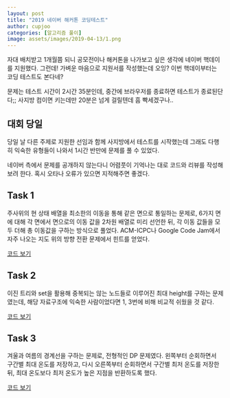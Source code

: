 ```yaml
---
layout: post
title: "2019 네이버 해커톤 코딩테스트"
author: cupjoo
categories: [알고리즘 풀이]
image: assets/images/2019-04-13/1.png
---
```


자대 배치받고 1개월쯤 되니 공모전이나 해커톤을 나가보고 싶은 생각에 네이버 핵데이를 지원했다. 그런데! 가벼운 마음으로 지원서를 작성했는데 오잉? 이번 핵데이부터는 코딩 테스트도 본다네?

문제는 테스트 시간이 2시간 35분인데, 중간에 브라우저를 종료하면 테스트가 종료된단다;; 사지방 컴이면 키는데만 20분은 넘게 걸릴텐데 흠 빡세겠구나..

## 대회 당일

당일 날 다른 주제로 지원한 선임과 함께 사지방에서 테스트를 시작했는데 그래도 다행히 익숙한 유형들이 나와서 1시간 반만에 문제를 풀 수 있었다.

네이버 측에서 문제를 공개하지 않는다니 어렴풋이 기억나는 대로 코드와 리뷰를 작성해보려 한다. 혹시 오타나 오류가 있으면 지적해주면 좋겠다.

## Task 1

주사위의 현 상태 배열을 최소한의 이동을 통해 같은 면으로 통일하는 문제로, 6가지 면에 대해 각 면에서 면으로의 이동 값을 2차원 배열로 미리 선언한 뒤, 각 이동 값들을 모두 더해 총 이동값을 구하는 방식으로 풀었다. ACM-ICPC나 Google Code Jam에서 자주 나오는 지도 위의 방향 전환 문제에서 힌트를 얻었다.

[코드 보기](https://github.com/armypago/Competitive-Programming/blob/master/Junyoung/Naver/2019_task1.cpp)

## Task 2

이진 트리와 set을 활용해 중복되는 않는 노드들로 이루어진 최대 height를 구하는 문제였는데, 해당 자료구조에 익숙한 사람이었다면 1, 3번에 비해 비교적 쉬웠을 것 같다.

[코드 보기](https://github.com/armypago/Competitive-Programming/blob/master/Junyoung/Naver/2019_task2.cpp)

## Task 3

겨울과 여름의 경계선을 구하는 문제로, 전형적인 DP 문제였다. 왼쪽부터 순회하면서 구간별 최대 온도를 저장하고, 다시 오른쪽부터 순회하면서 구간별 최저 온도를 저장한 뒤, 최대 온도보다 최저 온도가 높은 지점을 반환하도록 했다.

[코드 보기](https://github.com/armypago/Competitive-Programming/blob/master/Junyoung/Naver/2019_task3.cpp)
